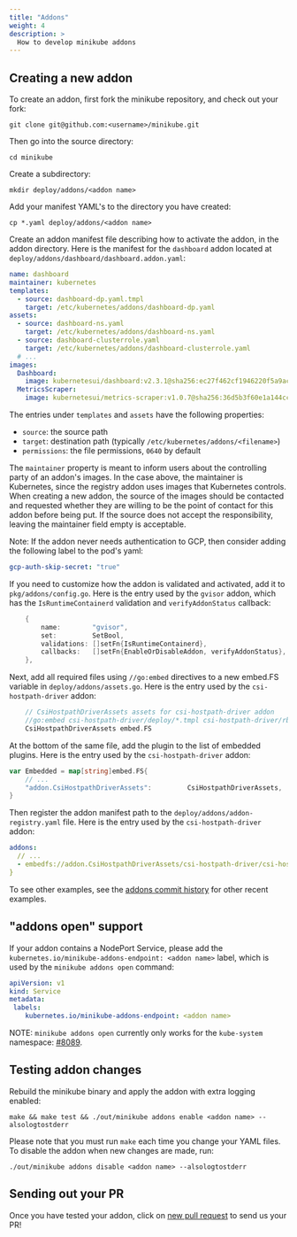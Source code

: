 ```yaml
---
title: "Addons"
weight: 4
description: >
  How to develop minikube addons
---
```


## Creating a new addon

To create an addon, first fork the minikube repository, and check out your fork:

```shell
git clone git@github.com:<username>/minikube.git
```

Then go into the source directory:

```shell
cd minikube
```

Create a subdirectory:

```shell
mkdir deploy/addons/<addon name>
```

Add your manifest YAML's to the directory you have created:

```shell
cp *.yaml deploy/addons/<addon name>
```

Create an addon manifest file describing how to activate the addon, in the addon directory. Here is the manifest for the `dashboard` addon located at `deploy/addons/dashboard/dashboard.addon.yaml`:

```yaml
name: dashboard
maintainer: kubernetes
templates:
  - source: dashboard-dp.yaml.tmpl
    target: /etc/kubernetes/addons/dashboard-dp.yaml
assets:
  - source: dashboard-ns.yaml
    target: /etc/kubernetes/addons/dashboard-ns.yaml
  - source: dashboard-clusterrole.yaml
    target: /etc/kubernetes/addons/dashboard-clusterrole.yaml
  # ...
images:
  Dashboard:
    image: kubernetesui/dashboard:v2.3.1@sha256:ec27f462cf1946220f5a9ace416a84a57c18f98c777876a8054405d1428cc92e
  MetricsScraper:
    image: kubernetesui/metrics-scraper:v1.0.7@sha256:36d5b3f60e1a144cc5ada820910535074bdf5cf73fb70d1ff1681537eef4e172
```

The entries under `templates` and `assets` have the following properties:

* `source`: the source path
* `target`: destination path (typically `/etc/kubernetes/addons/<filename>`)
* `permissions`: the file permissions, `0640` by default

The `maintainer` property is meant to inform users about the controlling party of an addon's images. In the case above, the maintainer is Kubernetes, since the registry addon uses images that Kubernetes controls. When creating a new addon, the source of the images should be contacted and requested whether they are willing to be the point of contact for this addon before being put. If the source does not accept the responsibility, leaving the maintainer field empty is acceptable.

Note: If the addon never needs authentication to GCP, then consider adding the following label to the pod's yaml:

```yaml
gcp-auth-skip-secret: "true"
```

If you need to customize how the addon is validated and activated, add it to `pkg/addons/config.go`. Here is the entry used by the `gvisor` addon, which has the `IsRuntimeContainerd` validation and `verifyAddonStatus` callback:

```go
	{
		name:        "gvisor",
		set:         SetBool,
		validations: []setFn{IsRuntimeContainerd},
		callbacks:   []setFn{EnableOrDisableAddon, verifyAddonStatus},
	},
```

Next, add all required files using `//go:embed` directives to a new embed.FS variable in `deploy/addons/assets.go`. Here is the entry used by the `csi-hostpath-driver` addon:

```go
	// CsiHostpathDriverAssets assets for csi-hostpath-driver addon
	//go:embed csi-hostpath-driver/deploy/*.tmpl csi-hostpath-driver/rbac/*.tmpl
	CsiHostpathDriverAssets embed.FS
```

At the bottom of the same file, add the plugin to the list of embedded plugins. Here is the entry used by the `csi-hostpath-driver` addon:

```go
var Embedded = map[string]embed.FS{
	// ...
	"addon.CsiHostpathDriverAssets":         CsiHostpathDriverAssets,
}
```

Then register the addon manifest path to the `deploy/addons/addon-registry.yaml` file. Here is the entry used by the `csi-hostpath-driver` addon:

```yaml
addons:
  // ...
  - embedfs://addon.CsiHostpathDriverAssets/csi-hostpath-driver/csi-hostpath-driver.addon.yaml
}
```

To see other examples, see the [addons commit history](https://github.com/kubernetes/minikube/commits/master/deploy/addons) for other recent examples.

## "addons open" support

If your addon contains a NodePort Service, please add the `kubernetes.io/minikube-addons-endpoint: <addon name>` label, which is used by the  `minikube addons open` command:

```yaml
apiVersion: v1
kind: Service
metadata:
 labels:
    kubernetes.io/minikube-addons-endpoint: <addon name>
```

NOTE: `minikube addons open` currently only works for the `kube-system` namespace: [#8089](https://github.com/kubernetes/minikube/issues/8089).

## Testing addon changes

Rebuild the minikube binary and apply the addon with extra logging enabled:

```shell
make && make test && ./out/minikube addons enable <addon name> --alsologtostderr
```

Please note that you must run `make` each time you change your YAML files. To disable the addon when new changes are made, run:

```shell
./out/minikube addons disable <addon name> --alsologtostderr
```

## Sending out your PR

Once you have tested your addon, click on [new pull request](https://github.com/kubernetes/minikube/compare) to send us your PR!
